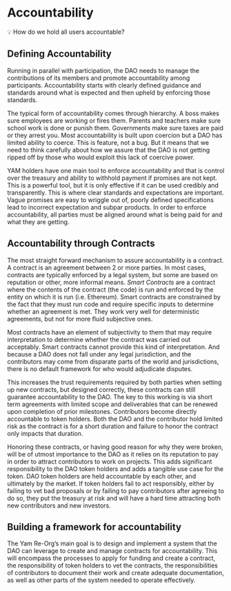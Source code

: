 # Accountability

💡 How do we hold all users accountable?

## Defining Accountability

Running in parallel with participation, the DAO needs to manage the contributions of its members and promote accountability among participants. Accountability starts with clearly defined guidance and standards around what is expected and then upheld by enforcing those standards.

The typical form of accountability comes through hierarchy. A boss makes sure employees are working or fires them. Parents and teachers make sure school work is done or punish them. Governments make sure taxes are paid or they arrest you. Most accountability is built upon coercion but a DAO has limited ability to coerce. This is feature, not a bug. But it means that we need to think carefully about how we assure that the DAO is not getting ripped off by those who would exploit this lack of coercive power.

YAM holders have one main tool to enforce accountability and that is control over the treasury and ability to withhold payment if promises are not kept. This is a powerful tool, but it is only effective if it can be used credibly and transparently. This is where clear standards and expectations are important. Vague promises are easy to wriggle out of, poorly defined specifications lead to incorrect expectation and subpar products. In order to enforce accountability, all parties must be aligned around what is being paid for and what they are getting.

## Accountability through Contracts

The most straight forward mechanism to assure accountability is a contract. A contract is an agreement between 2 or more parties. In most cases, contracts are typically enforced by a legal system, but some are based on reputation or other, more informal means. *Smart Contracts* are a contract where the contents of the contract (the code) is run and enforced by the entity on which it is run (i.e. Ethereum). Smart contracts are constrained by the fact that they must run code and require specific inputs to determine whether an agreement is met. They work very well for deterministic agreements, but not for more fluid subjective ones.

Most contracts have an element of subjectivity to them that may require interpretation to determine whether the contract was carried out acceptably. Smart contracts cannot provide this kind of interpretation. And because a DAO does not fall under any legal jurisdiction, and the contributors may come from disparate parts of the world and jurisdictions, there is no default framework for who would adjudicate disputes.

This increases the trust requirements required by both parties when setting up new contracts, but designed correctly, these contracts can still guarantee accountability to the DAO. The key to this working is via short term agreements with limited scope and deliverables that can be renewed upon completion of prior milestones. Contributors become directly accountable to token holders.  Both the DAO and the contributor hold limited risk as the contract is for a short duration and failure to honor the contract only impacts that duration.

Honoring these contracts, or having good reason for why they were broken, will be of utmost importance to the DAO as it relies on its reputation to pay in order to attract contributors to work on projects. This adds significant responsibility to the DAO token holders and adds a tangible use case for the token. DAO token holders are held accountable by each other, and ultimately by the market. If token holders fail to act responsibly, either by failing to vet bad proposals or by failing to pay contributors after agreeing to do so, they put the treasury at risk and will have a hard time attracting both new contributors and new investors.

## Building a framework for accountability

The Yam Re-Org’s main goal is to design and implement a system that the DAO can leverage to create and manage contracts for accountability. This will encompass the processes to apply for funding and create a contract, the responsibility of token holders to vet the contracts, the responsibilities of contributors to document their work and create adequate documentation, as well as other parts of the system needed to operate effectively.
